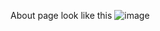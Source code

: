 About page look like this
![image](https://user-images.githubusercontent.com/114873055/194387406-a1371059-ecaa-4d01-a00b-4ec6eaa97b6d.png)
